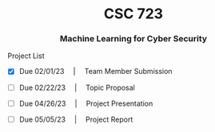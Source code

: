 <h1 align="center">CSC 723</h1>
<h3 align="center">Machine Learning for Cyber Security</h3>

Project List

- [X] Due 02/01/23 &emsp;|&emsp; Team Member Submission

- [ ]  Due 02/22/23 &emsp;|&emsp; Topic Proposal

- [ ]  Due 04/26/23 &emsp;|&emsp; Project Presentation

- [ ]  Due 05/05/23 &emsp;|&emsp; Project Report